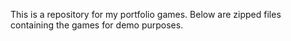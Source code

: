 This is a repository for my portfolio games. Below are zipped files containing the games for demo purposes.
